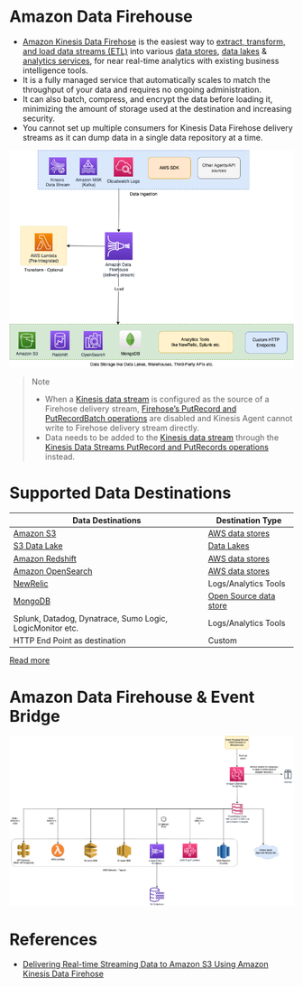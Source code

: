 # Amazon Data Firehouse
- [Amazon Kinesis Data Firehose](https://aws.amazon.com/kinesis/data-firehose/) is the easiest way to [extract, transform, and load data streams (ETL)](../../../../6_BigData/ETL.md) into various [data stores](../../../1_DatabaseServices), [data lakes](../../DataStorage/DataLakes) & [analytics services](../../DataConsumption), for near real-time analytics with existing business intelligence tools.
- It is a fully managed service that automatically scales to match the throughput of your data and requires no ongoing administration. 
- It can also batch, compress, and encrypt the data before loading it, minimizing the amount of storage used at the destination and increasing security.
- You cannot set up multiple consumers for Kinesis Data Firehose delivery streams as it can dump data in a single data repository at a time.

![](Data-Firehouse.png)

> Note
> - When a [Kinesis data stream](../../../4_MessageBrokerServices/AmazonKinesis/Readme.md) is configured as the source of a Firehose delivery stream, [Firehose’s PutRecord and PutRecordBatch operations](../../../4_MessageBrokerServices/AmazonKinesis/Readme.md) are disabled and Kinesis Agent cannot write to Firehose delivery stream directly.
> - Data needs to be added to the [Kinesis data stream](../../../4_MessageBrokerServices/AmazonKinesis/Readme.md) through the [Kinesis Data Streams PutRecord and PutRecords operations](../../../4_MessageBrokerServices/AmazonKinesis/Readme.md) instead.

# Supported Data Destinations

| Data Destinations                                                                             | Destination Type                                      |
|-----------------------------------------------------------------------------------------------|-------------------------------------------------------|
| [Amazon S3](../../../6_StorageServices/3_S3ObjectStorage/Readme.md)                           | [AWS data stores](../../../1_DatabaseServices)        |
| [S3 Data Lake](../../DataStorage/DataLakes/S3DataLake.md)                                     | [Data Lakes](../../DataStorage/DataLakes)             |
| [Amazon Redshift](../../DataStorage/DataWarehouses/AmazonRedshift.md)                         | [AWS data stores](../../../1_DatabaseServices)        |
| [Amazon OpenSearch](../../../1_DatabaseServices/AmazonOpenSearch/Readme.md)         | [AWS data stores](../../../1_DatabaseServices)        |
| [NewRelic](https://docs.aws.amazon.com/AmazonCloudWatch/latest/logs/SubscriptionFilters.html) | Logs/Analytics Tools                                  |
| [MongoDB](../../../../3_Databases/10_Document-Databases/MongoAtlas/Readme.md)                           | [Open Source data store](../../../1_DatabaseServices) |
| Splunk, Datadog, Dynatrace, Sumo Logic, LogicMonitor etc.                                     | Logs/Analytics Tools                                  |
| HTTP End Point as destination                                                                 | Custom                                                |

[Read more](https://aws.amazon.com/kinesis/data-firehose/faqs/)

# Amazon Data Firehouse & Event Bridge

![](../../../4_MessageBrokerServices/assets/EventBridge.png)

# References
- [Delivering Real-time Streaming Data to Amazon S3 Using Amazon Kinesis Data Firehose](https://towardsdatascience.com/delivering-real-time-streaming-data-to-amazon-s3-using-amazon-kinesis-data-firehose-2cda5c4d1efe)